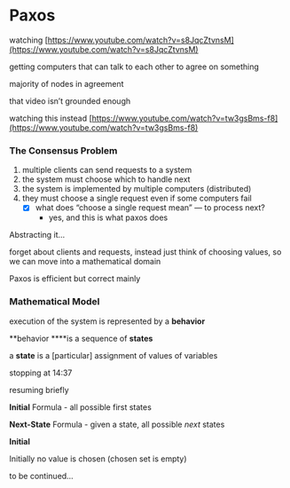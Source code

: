 # Paxos

watching [https://www.youtube.com/watch?v=s8JqcZtvnsM](https://www.youtube.com/watch?v=s8JqcZtvnsM)

getting computers that can talk to each other to agree on something

majority of nodes in agreement

that video isn’t grounded enough

watching this instead [https://www.youtube.com/watch?v=tw3gsBms-f8](https://www.youtube.com/watch?v=tw3gsBms-f8)

### The Consensus Problem

1. multiple clients can send requests to a system
2. the system must choose which to handle next
3. the system is implemented by multiple computers (distributed)
4. they must choose a single request even if some computers fail
    - [x]  what does “choose a single request mean” — to process next?
        - yes, and this is what paxos does

Abstracting it…

forget about clients and requests, instead just think of choosing values, so we can move into a mathematical domain

Paxos is efficient but correct mainly

### Mathematical Model

execution of the system is represented by a **behavior**

**behavior ****is a sequence of **states**

a **state** is a [particular] assignment of values of variables

stopping at 14:37

resuming briefly

**Initial** Formula - all possible first states

**Next-State** Formula - given a state, all possible *next* states

**Initial**

Initially no value is chosen (chosen set is empty)

to be continued…